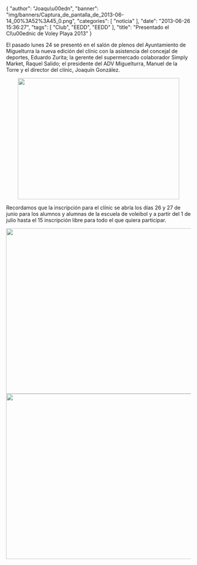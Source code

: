 {
  "author": "Joaqu\u00edn", 
  "banner": "img/banners/Captura_de_pantalla_de_2013-06-14_00%3A52%3A45_0.png", 
  "categories": [
    "noticia"
  ], 
  "date": "2013-06-26 15:36:27", 
  "tags": [
    "Club", 
    "EEDD", 
    "EEDD"
  ], 
  "title": "Presentado el Cl\u00ednic de Voley Playa 2013"
}

El pasado lunes 24 se presentó en el salón de plenos del Ayuntamiento de Miguelturra la nueva edición del clínic con la asistencia del concejal de deportes, Eduardo Zurita; la gerente del supermercado colaborador Simply Market, Raquel Salido; el presidente del ADV Miguelturra, Manuel de la Torre y el director del clínic, Joaquín González. 

<center>
<img src="http://www.advmiguelturra.org/drupal/sites/default/files/IMG-20130624-WA0002.jpg" height="330" width="440"/> </center>

Recordamos que la inscripción para el clínic se abría los días 26 y 27 de junio para los alumnos y alumnas de la escuela de voleibol y a partir del 1 de julio hasta el 15 inscripción libre para todo el que quiera participar.

<center>
<img src="http://www.advmiguelturra.org/drupal/sites/default/files/Captura%20de%20pantalla%20de%202013-05-22%2000%3A03%3A58_0.png" height="450" width="600"/> </center>

<center>
<img src="http://www.advmiguelturra.org/drupal/sites/default/files/Captura%20de%20pantalla%20de%202013-06-14%2000%3A52%3A45_0.png" height="450" width="600"/> </center>

